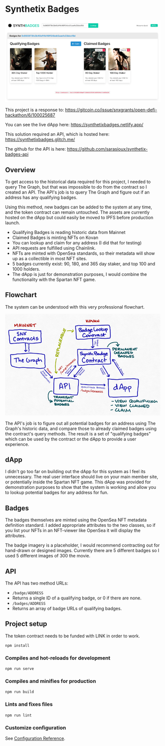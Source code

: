 # Synthetix Badges

![Screenshot](https://github.com/sarasioux/synthetix-badges/blob/master/public/screenshot.png?raw=true)

This project is a response to:
https://gitcoin.co/issue/snxgrants/open-defi-hackathon/6/100025687

You can see the live dApp here:
https://synthetixbadges.netlify.app/

This solution required an API, which is hosted here:
https://synthetixbadges.glitch.me/

The github for the API is here:
https://github.com/sarasioux/synthetix-badges-api

## Overview

To get access to the historical data required for this project, I needed to query The Graph, but that was impossible to do from the contract so I created an API. The API's job is to query The Graph and figure out if an address has any qualifying badges.

Using this method, new badges can be added to the system at any time, and the token contract can remain untouched. The assets are currently hosted on the dApp but could easily be moved to IPFS before production launch.

* Qualifying Badges is reading historic data from Mainnet
* Claimed Badges is minting NFTs on Kovan
* You can lookup and claim for any address (I did that for testing)
* API requests are fulfilled using Chainlink.
* NFTs are minted with OpenSea standards, so their metadata will show up as a collectible in most NFT sites.
* 5 badges currently exist: 90, 180, and 365 day staker, and top 100 and 1000 holders.
* The dApp is just for demonstration purposes, I would combine the functionality with the Spartan NFT game.

## Flowchart

The system can be understood with this very professional flowchart.

![Flowchart](https://github.com/sarasioux/synthetix-badges/blob/master/public/flowchart.png?raw=true)

The API's job is to figure out all potential badges for an address using The Graph's historic data, and compare those to already claimed badges using the contract's query methods.  The result is a set of "qualifying badges" which can be used by the contract or the dApp to provide a user experience.

## dApp

I didn't go too far on building out the dApp for this system as I feel its unnecessary.  The real user interface should live on your main member site, or potentially inside the Spartan NFT game.  This dApp was provided for demonstration purposes to show that the system is working and allow you to lookup potential badges for any address for fun.

## Badges

The badges themselves are minted using the OpenSea NFT metadata definition standard.  I added appropriate attributes to the two classes, so if you list your NFTs in an NFT-viewer like OpenSea it will display the attributes.

The badge imagery is a placeholder, I would recommend contracting out for hand-drawn or designed images.  Currently there are 5 different badges so I used 5 different images of 300 the movie.

## API

The API has two method URLs:
* ``/badge/ADDRESS``
 * Returns a single ID of a qualifying badge, or 0 if there are none.
* ``/badges/ADDRESS``
 * Returns an array of badge URLs of qualifying badges.

## Project setup

The token contract needs to be funded with LINK in order to work.

```
npm install
```

### Compiles and hot-reloads for development
```
npm run serve
```

### Compiles and minifies for production
```
npm run build
```

### Lints and fixes files
```
npm run lint
```

### Customize configuration
See [Configuration Reference](https://cli.vuejs.org/config/).
